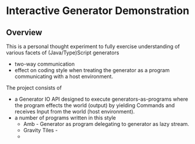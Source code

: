 # Interactive Generator Demonstration
## Overview
This is a personal thought experiment to fully exercise understanding of various facets of (Java/Type)Script generators
* two-way communication
* effect on coding style when treating the generator as a program communicating with a host environment.

The project consists of 
* a Generator IO API designed to execute generators-as-programs where the program effects the world (output) by yielding Commands and receives Input from the world (host environment).
* a number of programs written in this style
  * Amb - Generator as program delegating to generator as lazy stream. 
  * Gravity Tiles - 
  * 

